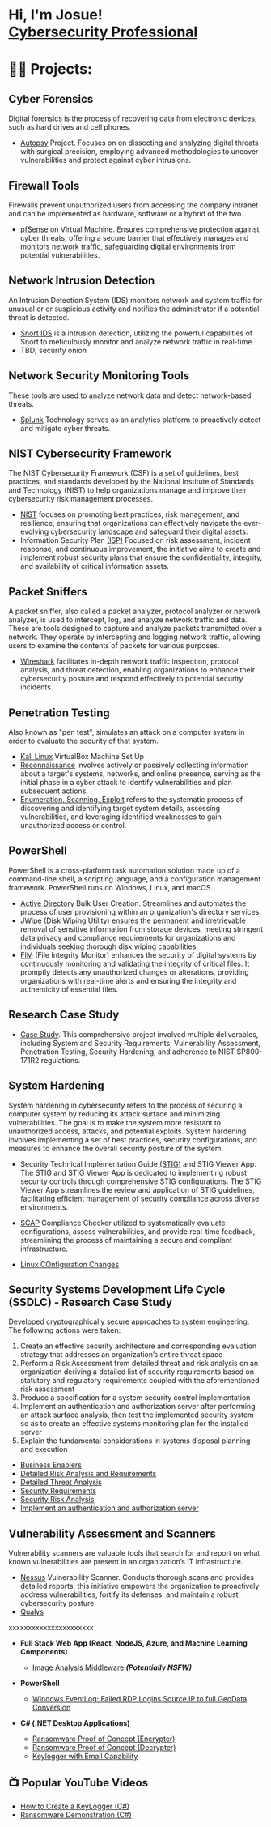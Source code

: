 <h1>Hi, I'm Josue! <br/><a href=>Cybersecurity Professional</a>

# 👨‍💻 Projects:

## Cyber Forensics
Digital forensics is the process of recovering data from electronic devices, such as hard       drives and cell phones.
  - [Autopsy](https://github.com/jmart375/Autopsy) Project. Focuses on on dissecting and analyzing digital threats with surgical precision, employing advanced methodologies to uncover vulnerabilities and protect against cyber intrusions. 

## Firewall Tools
Firewalls prevent unauthorized users from accessing the company intranet and can be             implemented as hardware, software or a hybrid of the two..
  - [pfSense](https://github.com/jmart375/pfSense) on Virtual Machine. Ensures comprehensive protection against cyber threats, offering a secure barrier that effectively manages and monitors network traffic, safeguarding digital environments from potential vulnerabilities.
    
## Network Intrusion Detection
An Intrusion Detection System (IDS) monitors network and system traffic for unusual or or       suspicious activity and notifies the administrator if a potential threat is detected. 
  - [Snort IDS](https://github.com/jmart375/Snort-IDS/tree/main) is a intrusion detection, utilizing the powerful capabilities of Snort to meticulously monitor and analyze network traffic in real-time. 
  - TBD; security onion
    
## Network Security Monitoring Tools
These tools are used to analyze network data and detect network-based threats.
  - [Splunk](https://github.com/jmart375/Threat-Hunting-with-the-Splunk-SIEM) Technology serves as an analytics platform to proactively detect and mitigate cyber threats. 

## NIST Cybersecurity Framework
The NIST Cybersecurity Framework (CSF) is a set of guidelines, best practices, and standards developed by the National Institute of Standards and Technology (NIST) to help organizations manage and improve their cybersecurity risk management processes.
- [NIST](https://github.com/jmart375/Cybersecurity-Framework-NIST) focuses on promoting best practices, risk management, and resilience, ensuring that organizations can effectively navigate the ever-evolving cybersecurity landscape and safeguard their digital assets.
- Information Security Plan [(ISP)](https://github.com/jmart375/Cybersecurity-Framework-NIST) Focused on risk assessment, incident response, and continuous improvement, the initiative aims to create and implement robust security plans that ensure the confidentiality, integrity, and availability of critical information assets.
  
## Packet Sniffers
A packet sniffer, also called a packet analyzer, protocol analyzer or network analyzer, is      used to intercept, log, and analyze network traffic and data. These are tools designed to capture and analyze packets transmitted over a network. They operate by intercepting and logging network traffic, allowing users to examine the contents of packets for various purposes.
  - [Wireshark](https://github.com/jmart375/Wireshark/tree/main) facilitates in-depth network traffic inspection, protocol analysis, and threat detection, enabling organizations to enhance their cybersecurity posture and respond effectively to potential security incidents.

## Penetration Testing
Also known as "pen test", simulates an attack on a computer system in order to evaluate the 
security of that system.
- [Kali Linux](https://github.com/jmart375/VirtualBox-Virtual-Machine-Setup-Project) VirtualBox Machine Set Up
- [Reconnaissance](https://github.com/jmart375/Reconnaissance/) involves actively or passively collecting information about a target's systems, networks, and online presence, serving as the initial phase in a cyber attack to identify vulnerabilities and plan subsequent actions.
- [Enumeration, Scanning, Exploit](https://github.com/jmart375/Enumeration-Scanning-Exploit/tree/main) refers to the systematic process of discovering and identifying target system details, assessing vulnerabilities, and leveraging identified weaknesses to gain unauthorized access or control.
  
## PowerShell 
PowerShell is a cross-platform task automation solution made up of a command-line shell, a scripting language, and a configuration management framework. PowerShell runs on Windows, Linux, and macOS.

  - [Active Directory](https://github.com/jmart375/Active-directory) Bulk User Creation. Streamlines and automates the process of user provisioning within an organization's directory services.
  - [JWipe](https://github.com/jmart375/Jwipe.PoweShell) (Disk Wiping Utility) ensures the permanent and irretrievable removal of sensitive information from storage devices, meeting stringent data privacy and compliance requirements for organizations and individuals seeking thorough disk wiping capabilities.
  - [FIM](https://github.com/jmart375/Powershell-Integrity-FIM) (File Integrity Monitor) enhances the security of digital systems by continuously monitoring and validating the integrity of critical files. It promptly detects any unauthorized changes or alterations, providing organizations with real-time alerts and ensuring the integrity and authenticity of essential files. 

## Research Case Study
  - [Case Study](https://github.com/jmart375/Case-Study). This comprehensive project involved multiple deliverables, including System and Security Requirements, Vulnerability Assessment, Penetration Testing, Security Hardening, and adherence to NIST SP800-171R2 regulations.

## System Hardening
System hardening in cybersecurity refers to the process of securing a computer system by reducing its attack surface and minimizing vulnerabilities. The goal is to make the system more resistant to unauthorized access, attacks, and potential exploits. System hardening involves implementing a set of best practices, security configurations, and measures to enhance the overall security posture of the system. 
- Security Technical Implementation Guide [(STIG)](https://github.com/jmart375/STIG) and STIG     Viewer App. The STIG and STIG Viewer App is dedicated to implementing robust security controls through comprehensive STIG configurations. The STIG Viewer App streamlines the review and application of STIG guidelines, facilitating efficient management of security compliance across diverse environments.

- [SCAP](https://github.com/jmart375/SCAP) Compliance Checker utilized to systematically evaluate configurations, assess vulnerabilities, and provide real-time feedback, streamlining the process of maintaining a secure and compliant infrastructure.
- [Linux COnfiguration Changes](https://github.com/jmart375/Linux-configuration-changes/tree/main)

## Security Systems Development Life Cycle (SSDLC) - Research Case Study
Developed cryptographically secure approaches to system engineering. The following actions were taken:
1. Create an effective security architecture and corresponding evaluation strategy that addresses 
an organization’s entire threat space
2. Perform a Risk Assessment from detailed threat and risk analysis on an organization deriving a 
detailed list of security requirements based on statutory and regulatory requirements coupled 
with the aforementioned risk assessment
3. Produce a specification for a system security control implementation 
4. Implement an authentication and authorization server after performing an attack surface 
analysis, then test the implemented security system so as to create an effective systems 
monitoring plan for the installed server 
5. Explain the fundamental considerations in systems disposal planning and execution
  - [Business Enablers](https://github.com/jmart375/Business-Enablers/tree/main)
  - [Detailed Risk Analysis and Requirements](https://github.com/jmart375/Detailed-risk-analysis-and-requirements)
  - [Detailed Threat Analysis](https://github.com/jmart375/Detailed-Threat-Analysis)
  - [Security Requirements](https://github.com/jmart375/Security-Requirements/tree/main)
  - [Security Risk Analysis](https://github.com/jmart375/Security-Risk-Analysis)
  - [Implement an authentication and authorization server](https://github.com/jmart375/Creating-a-specification-for-a-software-system/blob/main/README.md)

## Vulnerability Assessment and Scanners
Vulnerability scanners are valuable tools that search for and report on what known              vulnerabilities are present in an organization’s IT infrastructure. 
  - [Nessus](https://github.com/jmart375/Nessus) Vulnerability Scanner. Conducts thorough scans and provides detailed reports, this initiative empowers the organization to proactively address vulnerabilities, fortify its defenses, and maintain a robust cybersecurity posture.
  - [Qualys](https://github.com/jmart375/Qualys/blob/main/README.md)
    
xxxxxxxxxxxxxxxxxxxxxx


    
  





 
- <b>Full Stack Web App (React, NodeJS, Azure, and Machine Learning Components)</b>
  - [Image Analysis Middleware](https://github.com/joshmadakor1/4chan-Image-Analysis-Middleware-C964) <b><i>(Potentially NSFW)</b></i>
- <b>PowerShell</b>
  - [Windows EventLog: Failed RDP Logins Source IP to full GeoData Conversion](https://github.com/joshmadakor1/Sentinel-Lab)
  
- <b>C# (.NET Desktop Applications)</b>
  - [Ransomware Proof of Concept (Encrypter)](https://github.com/joshmadakor1/EncrypterPOC)
  - [Ransomware Proof of Concept (Decrypter)](https://github.com/joshmadakor1/DecrypterPOC)
  - [Keylogger with Email Capability](https://github.com/joshmadakor1/Key-Logger-With-Email)


<h2>📺 Popular YouTube Videos</h2>

- [How to Create a KeyLogger (C#)](https://www.youtube.com/watch?v=N-L9hklSlNk)
- [Ransomware Demonstration (C#)](https://www.youtube.com/watch?v=OfvdQeh79s0)
